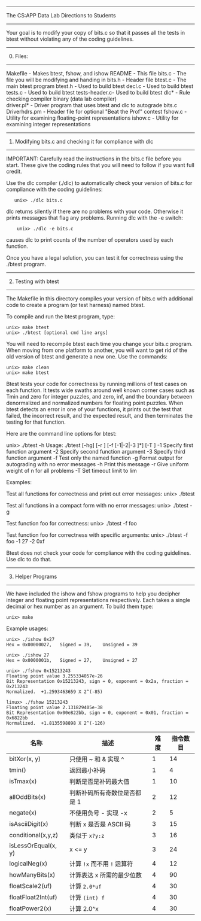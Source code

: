 ***********************
The CS:APP Data Lab
Directions to Students
***********************

Your goal is to modify your copy of bits.c so that it passes all the
tests in btest without violating any of the coding guidelines.


*********
0. Files:
*********

Makefile	- Makes btest, fshow, and ishow
README		- This file
bits.c		- The file you will be modifying and handing in
bits.h		- Header file
btest.c		- The main btest program
  btest.h	- Used to build btest
  decl.c	- Used to build btest
  tests.c       - Used to build btest
  tests-header.c- Used to build btest
dlc*		- Rule checking compiler binary (data lab compiler)	 
driver.pl*	- Driver program that uses btest and dlc to autograde bits.c
Driverhdrs.pm   - Header file for optional "Beat the Prof" contest
fshow.c		- Utility for examining floating-point representations
ishow.c		- Utility for examining integer representations

***********************************************************
1. Modifying bits.c and checking it for compliance with dlc
***********************************************************

IMPORTANT: Carefully read the instructions in the bits.c file before
you start. These give the coding rules that you will need to follow if
you want full credit.

Use the dlc compiler (./dlc) to automatically check your version of
bits.c for compliance with the coding guidelines:

       unix> ./dlc bits.c

dlc returns silently if there are no problems with your code.
Otherwise it prints messages that flag any problems.  Running dlc with
the -e switch:

    	unix> ./dlc -e bits.c  

causes dlc to print counts of the number of operators used by each function.

Once you have a legal solution, you can test it for correctness using
the ./btest program.

*********************
2. Testing with btest
*********************

The Makefile in this directory compiles your version of bits.c with
additional code to create a program (or test harness) named btest.

To compile and run the btest program, type:

    unix> make btest
    unix> ./btest [optional cmd line args]

You will need to recompile btest each time you change your bits.c
program. When moving from one platform to another, you will want to
get rid of the old version of btest and generate a new one.  Use the
commands:

    unix> make clean
    unix> make btest

Btest tests your code for correctness by running millions of test
cases on each function.  It tests wide swaths around well known corner
cases such as Tmin and zero for integer puzzles, and zero, inf, and
the boundary between denormalized and normalized numbers for floating
point puzzles. When btest detects an error in one of your functions,
it prints out the test that failed, the incorrect result, and the
expected result, and then terminates the testing for that function.

Here are the command line options for btest:

  unix> ./btest -h
  Usage: ./btest [-hg] [-r <n>] [-f <name> [-1|-2|-3 <val>]*] [-T <time limit>]
    -1 <val>  Specify first function argument
    -2 <val>  Specify second function argument
    -3 <val>  Specify third function argument
    -f <name> Test only the named function
    -g        Format output for autograding with no error messages
    -h        Print this message
    -r <n>    Give uniform weight of n for all problems
    -T <lim>  Set timeout limit to lim

Examples:

  Test all functions for correctness and print out error messages:
  unix> ./btest

  Test all functions in a compact form with no error messages:
  unix> ./btest -g

  Test function foo for correctness:
  unix> ./btest -f foo

  Test function foo for correctness with specific arguments:
  unix> ./btest -f foo -1 27 -2 0xf

Btest does not check your code for compliance with the coding
guidelines.  Use dlc to do that.

*******************
3. Helper Programs
*******************

We have included the ishow and fshow programs to help you decipher
integer and floating point representations respectively. Each takes a
single decimal or hex number as an argument. To build them type:

    unix> make

Example usages:

    unix> ./ishow 0x27
    Hex = 0x00000027,	Signed = 39,	Unsigned = 39
    
    unix> ./ishow 27
    Hex = 0x0000001b,	Signed = 27,	Unsigned = 27
    
    unix> ./fshow 0x15213243
    Floating point value 3.255334057e-26
    Bit Representation 0x15213243, sign = 0, exponent = 0x2a, fraction = 0x213243
    Normalized.  +1.2593463659 X 2^(-85)
    
    linux> ./fshow 15213243
    Floating point value 2.131829405e-38
    Bit Representation 0x00e822bb, sign = 0, exponent = 0x01, fraction = 0x6822bb
    Normalized.  +1.8135598898 X 2^(-126)

| 名称                | 描述                         | 难度 | 指令数目 |
| ------------------- | ---------------------------- | ---- | -------- |
| bitXor(x, y)        | 只使用 ~ 和 & 实现 ^         | 1    | 14       |
| tmin()              | 返回最小补码                 | 1    | 4        |
| isTmax(x)           | 判断是否是补码最大值         | 1    | 10       |
| allOddBits(x)       | 判断补码所有奇数位是否都是 1 | 2    | 12       |
| negate(x)           | 不使用负号 - 实现 -x         | 2    | 5        |
| isAsciiDigit(x)     | 判断 x 是否是 ASCII 码       | 3    | 15       |
| conditional(x,y,z)  | 类似于 `x?y:z`               | 3    | 16       |
| isLessOrEqual(x, y) | x <= y                       | 3    | 24       |
| logicalNeg(x)       | 计算 `!x` 而不用 `!` 运算符  | 4    | 12       |
| howManyBits(x)      | 计算表达 x 所需的最少位数    | 4    | 90       |
| floatScale2(uf)     | 计算 `2.0*uf`                | 4    | 30       |
| floatFloat2Int(uf)  | 计算 `(int) f`               | 4    | 30       |
| floatPower2(x)      | 计算 2.0^x                   | 4    | 30       |

